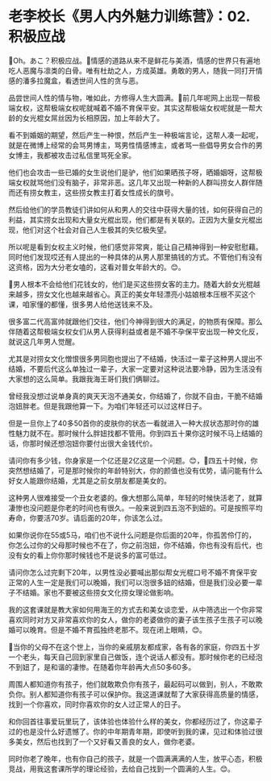 # 老李校长《男人内外魅力训练营》：02.积极应战

🎼Oh。あこ？积极应战。🎼情感的道路从来不是鲜花与美酒，情感的世界只有遍地吃人恶魔与凛类的白骨。唯有杜劫之人，方成英雄。勇敢的男人，随我一同打开情感的潘多拉魔盒，看透世间人性的贪与恶。

品尝世间人性的情与物，唯如此，方修得人生大圆满。🎼前几年呢网上出现一帮极端女权，这帮极端女权呢就喊着不婚不育保平安。其实这帮极端女权呢就是一帮大龄的女光棍女屌丝因为长相原因，加上年龄大了。

看不到婚姻的期望，然后产生一种恨，然后产生一种极端言论，这帮人凑一起呢，就是在微博上经常的会骂男博主，骂男性情感博主，或者骂一些倡导男女合作的男女博主，我都被攻击过私信里骂死全家。

他们也会攻击一些已婚的女生说他们是驴，他们如果晒孩子呀，晒婚姻呀，这帮极端女权就骂他们没有脑子，非常非恶。这几年又出现一种新的人群叫捞女人群伴随而还有捞女教主，这些捞女教主打着女性成长的旗号。

然后给他们的学员教徒们讲如何从和男人的交往中获得大量的钱，如何获得自己的利益，其实捞女出现和大量女光棍出现，他们都是有关联的。正因为大量女光棍出现，他们对这个社会对自己人生极其的失忆极失望。

所以呢是看到女权主义时候，他们感觉非常爽，能让自己精神得到一种安慰慰藉。同时他们发现哎还有人提出的一种具体的从男人那里搞钱的方式。不管他们有没有这资格，因为大分老女嗑的，这看对普女年龄大的。😊。

🎼男人根本不会给他们花钱女的，他们是买这些捞女客的主力。随着大龄女光棍越来越多，捞女文化也越来越省心。真正的美女年轻漂亮小姑娘根本压根不买这个课，咱家懂的都懂，很多男人给他送钱来不及。

很多富二代高富帅就跟他们交往，他们今神得到很大的满足，的物质有保障。那么伴随着这帮极端女权女们从男人获得利益或者是不婚不孕保平安出现一种文化反，就说这几年男人觉醒。

尤其是对捞女文化憎恨很多男同胞也提出了不结婚，快活过一辈子这种男人提出不结婚，不要后代这么单独过一辈子，大家一定要对这种说法要冷静，因为生活没有大家想的这么简单。我跟我海王哥们我们俩聊过。

曾经我没想过说单身真的爽天天泡不通美女，你结婚了，你就不自由，干脆不结婚泡妞胖老。但是我跟他算一下。为咱们年轻还可以过这样日子。

但是一旦你上了40多50首你的皮肤你的状态一看就进入一种大叔状态那时你的雄性魅力就不在。那时候什么胖妞找都不管用。你到四五十果你这时候不马上结婚的话，你那时候还想泡妞你要付出很大金钱代价。

请问你有多少钱，你身家是一个亿还是2亿这是一个问题。😊，🎼四五十时候，你突然想结婚了，可是那时候你的年龄特别大，你的颜值也没有优势，请问能有什么好女人能跟你结婚，尤其是之前女朋友都是美女的。

这种男人很难接受一个丑女老婆的。像大想那么简单，年轻的时候快活老了，就算凄惨也没问题是你老的时间也有很久。一般来说到四五泡不到妞的。可是按照平均寿命，你要活70岁。请后面的20年，你该怎么过。

如果你说你在55或5马，咱们也不说什么问题是你后面的20年，你孤苦伶仃的，你怎么过你的父母那时候也不在了，你之前泡妞，你不结婚，你也有没有后代，也没有女的看上你你那时候钱也不是说多的富可低过。

请问你怎么过完剩下20年，以男性没必要喊出那似帮女光棍口号不婚不育保平安正常的人生一定是我们可以晚婚，我们可以泡很多妞的结婚，但是我们没必要一辈子不结婚。家也不要被这些捞女文化捞女理论做影响。

我的这套课就是教大家如何用海王的方式去和美女谈恋爱，从中筛选出一个你非常喜欢同时对方又非常喜欢你的女人，做你的老婆做你的妻子该生孩子生孩子可以晚婚可以晚育。但是不婚不育孤独终老那不。现在闭上眼睛，😊。

🎼当你的父母不在这个世上，当你的亲戚朋友都成家，各有各的家庭，你四五十岁一个老头，每天自己回到家里自己做饭，连个说话人都没有。那时候你老的已经泡不到妞了，是和谐的凄惨。在随着你年龄再大点50多60多。

周围人都知道你有孩子，他们就敢欺负你有孩子，最起码可以做到，别人，不敢欺负你。别人都知道你有孩子可以保护你。我这道课就帮了大家获得高质量的情感，找到一个你喜欢，同时你喜欢你的女人过正常人的日子。

和你回首往事爱玩里玩了，该体验也体验什么样的美女，你都经历过了，你这辈子过的也是没什么好遗憾了。你的中年期青年期，即使听到我的课，见过和体验过很多美女，然后也找到了一个又好看又善良的女人，做你老婆。

同时你老了晚年，也有你自己的孩子，就是一个圆满满满的人生，放平心态，积极竞战，用我这套课所学的理论经验，去给自己找到一个圆满的人生。😊。

